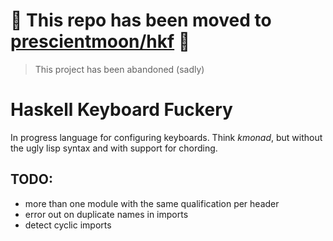 # 🚧 This repo has been moved to [prescientmoon/hkf](https://github.com/prescientmoon/hkf) 🚧
> This project has been abandoned (sadly)

# Haskell Keyboard Fuckery

In progress language for configuring keyboards. Think _kmonad_, but without the ugly lisp syntax and with support for chording.

## TODO:

- more than one module with the same qualification per header
- error out on duplicate names in imports
- detect cyclic imports

